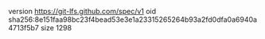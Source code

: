version https://git-lfs.github.com/spec/v1
oid sha256:8e151faa98bc23f4bead53e3e1a23315265264b93a2fd0dfa0a6940a4713f5b7
size 1298
